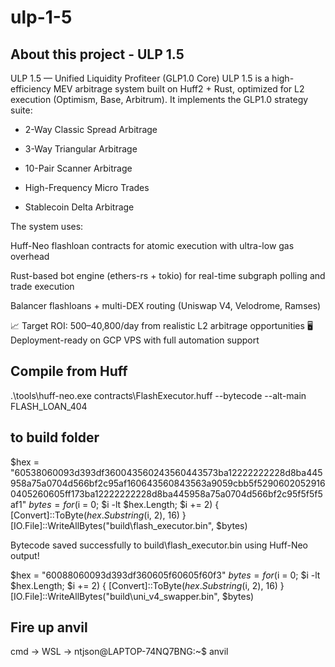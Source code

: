 # ulp-1-5

## About this project - ULP 1.5
ULP 1.5 — Unified Liquidity Profiteer (GLP1.0 Core)
ULP 1.5 is a high-efficiency MEV arbitrage system built on Huff2 + Rust, optimized for L2 execution (Optimism, Base, Arbitrum). It implements the GLP1.0 strategy suite:

- 2-Way Classic Spread Arbitrage

- 3-Way Triangular Arbitrage

- 10-Pair Scanner Arbitrage

- High-Frequency Micro Trades

- Stablecoin Delta Arbitrage

The system uses:

Huff-Neo flashloan contracts for atomic execution with ultra-low gas overhead

Rust-based bot engine (ethers-rs + tokio) for real-time subgraph polling and trade execution

Balancer flashloans + multi-DEX routing (Uniswap V4, Velodrome, Ramses)

📈 Target ROI: $500–$40,800/day from realistic L2 arbitrage opportunities
🖥️ Deployment-ready on GCP VPS with full automation support

## Compile from Huff
.\tools\huff-neo.exe contracts\FlashExecutor.huff --bytecode --alt-main FLASH_LOAN_404

## to build folder
$hex = "60538060093d393df360043560243560443573ba12222222228d8ba445958a75a0704d566bf2c95af160643560843563a9059cbb5f52906020529160405260605ff173ba12222222228d8ba445958a75a0704d566bf2c95f5f5f5af1"
$bytes = for ($i = 0; $i -lt $hex.Length; $i += 2) { [Convert]::ToByte($hex.Substring($i, 2), 16) }
[IO.File]::WriteAllBytes("build\flash_executor.bin", $bytes)

Bytecode saved successfully to build\flash_executor.bin using Huff-Neo output!

$hex = "60088060093d393df360605f60605f60f3"
$bytes = for ($i = 0; $i -lt $hex.Length; $i += 2) { [Convert]::ToByte($hex.Substring($i, 2), 16) }
[IO.File]::WriteAllBytes("build\uni_v4_swapper.bin", $bytes)

## Fire up anvil
cmd -> WSL -> ntjson@LAPTOP-74NQ7BNG:~$ anvil